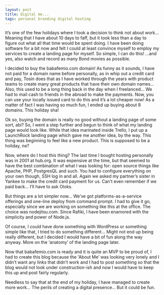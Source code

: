 ```yaml
---
layout: post
title: Digital me...
tags: personal branding digital hosting
---
```


It’s one of the few holidays where I took a decision to think not about work… Meaning that I have about 10 days to faff, but it took less than a day to figure out what all that time would be spent doing. I have been doing software for a bit now and felt I could at least convince myself to employ my services to create a landing page for myself. So simple, I can do this! …and yes, also watch and record as many Bond movies as possible.

I decided to buy the babafemio.com domain! As funny as it sounds, I have not paid for a domain name before personally, as in whip out a credit card and pay, Tosin does that as I have worked through the years with product teams to create many great products that have their own domain names… Also, this used to be a long thing back in the day when I freelanced… We had to mail cash to friends in the abroad to make the payments. Now, you can use your locally issued card to do this and it’s a lot cheaper now! As a matter of fact I was having so much fun, I ended up buying about 8 domains. This holiday sha!

Ok so, buying the domain is really no good without a landing page of some sort, abi? So, I went a step further and begun to think of what my landing page would look like. While that idea marinated inside Trello, I put up a LaunchRock landing page which gave me another idea, by the way. This thing was beginning to feel like a new product. This is supposed to be a holiday, ne?

Now, where do I host this thing? The last time I bought hosting personally was in 2001 at hub.org. It was expensive at the time, but that seemed to have the best combination of what I was looking for: open source things like Apache, PHP, PostgresQL and such. You had to configure everything on your own though, SSH log in and all. Again we asked my partner’s sister in Yankee to make the credit card payment for us. Can’t even remember if we paid back… I’ll have to ask Oloks.

But things are a lot simpler now… We’ve got platforms-as-a-service offerings and one-line deploy from command prompt. I had to give it go, especially since we are working on something like this at the office. The choice was nodejitsu.com. Since Rafiki, I have been enamored with the simplicity and power of Node.js.

Of course, I could have done something with WordPress or something simple like that, I tried to do something different… Might not end up being really different, but I decided I would have a bit of fun along the way anyway. More on the ‘anatomy’ of the landing page later.

Now that babafemio.com is ready and it is quite an MVP to be proud of, I had to create this blog because the 'About Me’ was looking very lonely and I didn’t want any links that didn’t work and I had to post something so that the blog would not look under construction-ish and now I would have to keep this up and post fairly regularly.

Needless to say that at the end of my holiday, I have managed to create more work… The perils of creating a digital presence… But it could be fun.